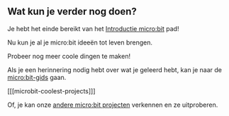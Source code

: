 ## Wat kun je verder nog doen?

Je hebt het einde bereikt van het [Introductie micro:bit](https://projects.raspberrypi.org/nl/pathways/microbit-intro) pad!

Nu kun je al je micro:bit ideeën tot leven brengen.

Probeer nog meer coole dingen te maken!

Als je een herinnering nodig hebt over wat je geleerd hebt, kan je naar de [micro:bit-gids](https://projects.raspberrypi.org/nl-NL/projects/getting-started-with-microbit) gaan.

[[[microbit-coolest-projects]]]

Of, je kan onze [andere micro:bit projecten](https://projects.raspberrypi.org/nl/projects?hardware%5B%5D=microbit) verkennen en ze uitproberen.
